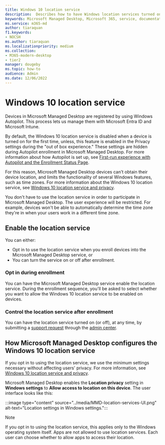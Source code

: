 ```yaml
---
title: Windows 10 location service
description:  Describes how to have Windows location services turned on for your devices
keywords: Microsoft Managed Desktop, Microsoft 365, service, documentation
ms.service: m365-md
author: tiaraquan
f1.keywords:
- NOCSH
ms.author: tiaraquan
ms.localizationpriority: medium
ms.collection: 
- M365-modern-desktop
- tier2
manager: dougeby
ms.topic: how-to
audience: Admin
ms.date: 12/06/2022
---
```


# Windows 10 location service

Devices in Microsoft Managed Desktop are registered by using Windows Autopilot. This process lets us manage them with Microsoft Entra ID and Microsoft Intune.

By default, the Windows 10 location service is disabled when a device is turned on for the first time, unless, this feature is enabled in the Privacy settings during the "out of box experience." These settings are hidden during Autopilot enrollment in Microsoft Managed Desktop. For more information about how Autopilot is set up, see [First-run experience with Autopilot and the Enrollment Status Page](../deploy/esp-first-run.md).

For this reason, Microsoft Managed Desktop devices can't obtain their device location, and limits the functionality of several Windows features, such as time zones. For more information about the Windows 10 location service, see [Windows 10 location service and privacy](https://support.microsoft.com/windows/windows-10-location-service-and-privacy-3a8eee0a-5b0b-dc07-eede-2a5ca1c49088).

You don't have to use the location service in order to participate in Microsoft Managed Desktop. The user experience will be restricted. For example, devices won't be able to automatically determine the time zone they're in when your users work in a different time zone.

## Enable the location service

You can either:

- Opt in to use the location service when you enroll devices into the Microsoft Managed Desktop service, or
- You can turn the service on or off after enrollment.

### Opt in during enrollment

You can have the Microsoft Managed Desktop service enable the location service. During the enrollment sequence, you'll be asked to select whether you want to allow the Windows 10 location service to be enabled on devices.

### Control the location service after enrollment

You can have the location service turned on (or off), at any time, by submitting a [support request](../operate/support-request.md) through the [admin center](../prepare/access-admin-center.md).

## How Microsoft Managed Desktop configures the Windows 10 location service

If you opt in to using the location service, we use the minimum settings necessary without affecting users' privacy. For more information, see [Windows 10 location service and privacy](https://support.microsoft.com/windows/windows-10-location-service-and-privacy-3a8eee0a-5b0b-dc07-eede-2a5ca1c49088).

Microsoft Managed Desktop enables the **Location privacy** setting in **Windows settings** to **Allow access to location on this device**. The user interface looks like this:

 :::image type="content" source="../media/MMD-location-services-UI.png" alt-text="Location settings in Windows settings.":::

> [!NOTE]
> If you opt in to using the location service, this applies only to the Windows operating system itself. Apps are not allowed to use location services. Each user can choose whether to allow apps to access their location.
